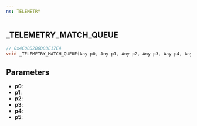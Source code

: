 ```yaml
---
ns: TELEMETRY
---
```

## _TELEMETRY_MATCH_QUEUE

```c
// 0x4C08D2B6D8BE17E4
void _TELEMETRY_MATCH_QUEUE(Any p0, Any p1, Any p2, Any p3, Any p4, Any p5);
```

## Parameters
* **p0**:
* **p1**:
* **p2**:
* **p3**:
* **p4**:
* **p5**:
